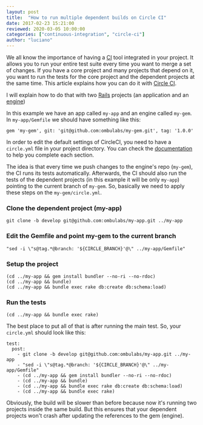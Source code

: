 ```yaml
---
layout: post
title:  "How to run multiple dependent builds on Circle CI"
date: 2017-02-23 15:21:00
reviewed: 2020-03-05 10:00:00
categories: ["continuous-integration", "circle-ci"]
author: "luciano"
---
```


We all know the importance of having a [CI](https://en.wikipedia.org/wiki/Continuous_integration) tool integrated in your project. It allows you to run your entire test suite every time you want to merge a set of changes.
If you have a core project and many projects that depend on it, you want to run the tests for the core project and the dependent projects at the same time. This article explains how you can do it with [Circle CI](https://circleci.com).

<!--more-->

I will explain how to do that with two [Rails](http://rubyonrails.org) projects (an application and an [engine](http://guides.rubyonrails.org/engines.html))

In this example we have an app called `my-app` and an engine called `my-gem`.
In `my-app/Gemfile` we should have something like this:

```
gem 'my-gem', git: 'git@github.com:ombulabs/my-gem.git', tag: '1.0.0'
```

In order to edit the default settings of CircleCI, you need to have a `circle.yml` file in your project directory. You can check the [documentation](https://circleci.com/docs/configuration/) to help you complete each section.

The idea is that every time we push changes to the engine's repo (`my-gem`), the CI runs its tests automatically. Afterwards, the CI should also run the tests of the dependent projects (in this example it will be only `my-app`) pointing to the current branch of `my-gem`. So, basically we need to apply these steps on the `my-gem/circle.yml`.

### Clone the dependent project (my-app)

`git clone -b develop git@github.com:ombulabs/my-app.git ../my-app`

### Edit the Gemfile and point my-gem to the current branch

`"sed -i \"s@tag.*@branch: '${CIRCLE_BRANCH}'@\" ../my-app/Gemfile"`

### Setup the project

```
(cd ../my-app && gem install bundler --no-ri --no-rdoc)
(cd ../my-app && bundle)
(cd ../my-app && bundle exec rake db:create db:schema:load)
```

### Run the tests

`(cd ../my-app && bundle exec rake)`

The best place to put all of that is after running the main test. So, your `circle.yml` should look like this:

```
test:
  post:
    - git clone -b develop git@github.com:ombulabs/my-app.git ../my-app
    - "sed -i \"s@tag.*@branch: '${CIRCLE_BRANCH}'@\" ../my-app/Gemfile"
    - (cd ../my-app && gem install bundler --no-ri --no-rdoc)
    - (cd ../my-app && bundle)
    - (cd ../my-app && bundle exec rake db:create db:schema:load)
    - (cd ../my-app && bundle exec rake)
```

Obviously, the build will be slower than before because now it's running two projects inside the same build. But this ensures that your dependent projects won't crash after updating the references to the gem (engine).
